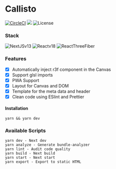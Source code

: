 # Callisto

[![CircleCI](https://circleci.com/gh/SILVA-DIGITAL/callisto.svg?style=shield&circle-token=7d48d3d0a7481323a6b7848006dde5d0421018fa)](https://app.circleci.com/pipelines/github/SILVA-DIGITAL/callisto) <img src="https://therealsujitk-vercel-badge.vercel.app/?app=callisto" /> ![License](https://img.shields.io/badge/license-MIT-blue)

### Stack

![NextJSv13](https://img.shields.io/badge/-Next%20v13-%23232F3E?logo=Next.JS)
![Reactv18](https://img.shields.io/badge/-React%20v18-%23232F3E?logo=React)
![ReactThreeFiber](https://img.shields.io/badge/-React%20Three%20Fiber-%23232F3E?logo=Three.js)

### Features

- [x] Automatically inject r3f component in the Canvas
- [x] Support glsl imports
- [x] PWA Support
- [x] Layout for Canvas and DOM
- [x] Template for the meta data and header
- [x] Clean code using ESlint and Prettier

#### Installation

```
yarn && yarn dev
```

### Available Scripts

```
yarn dev - Next dev
yarn analyze - Generate bundle-analyzer
yarn lint - Audit code quality
yarn build - Next build
yarn start - Next start
yarn export - Export to static HTML
```
